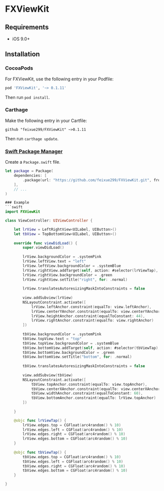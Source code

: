 # FXViewKit

## Requirements
- iOS 9.0+
 
## Installation
 
### CocoaPods

For FXViewKit, use the following entry in your Podfile:

```rb
pod 'FXViewKit', '~> 0.1.11'
```

Then run `pod install`.


### Carthage

Make the following entry in your Cartfile:

```
github "feixue299/FXViewKit" ~>0.1.11
```

Then run `carthage update`.

### [Swift Package Manager](https://github.com/apple/swift-package-manager)

Create a `Package.swift` file.

```swift
let package = Package(
    dependencies: [
        .package(url: "https://github.com/feixue299/FXViewKit.git", from: "0.1.11")
    ],
    // ...
)

### Example
```swift
import FXViewKit

class ViewController: UIViewController {

    let lrView = LeftRightView<UILabel, UIButton>()
    let tbView = TopBottomView<UILabel, UIButton>()
    
    override func viewDidLoad() {
        super.viewDidLoad()
        
        lrView.backgroundColor = .systemPink
        lrView.leftView.text = "left"
        lrView.leftView.backgroundColor = .systemBlue
        lrView.rightView.addTarget(self, action: #selector(lrViewTap), for: .touchUpInside)
        lrView.rightView.backgroundColor = .green
        lrView.rightView.setTitle("right", for: .normal)
        
        lrView.translatesAutoresizingMaskIntoConstraints = false
        
        view.addSubview(lrView)
        NSLayoutConstraint.activate([
            lrView.leftAnchor.constraint(equalTo: view.leftAnchor),
            lrView.centerYAnchor.constraint(equalTo: view.centerYAnchor),
            lrView.heightAnchor.constraint(equalToConstant: 44),
            lrView.rightAnchor.constraint(equalTo: view.rightAnchor)
        ])
        
        tbView.backgroundColor = .systemPink
        tbView.topView.text = "top"
        tbView.topView.backgroundColor = .systemBlue
        tbView.bottomView.addTarget(self, action: #selector(tbViewTap), for: .touchUpInside)
        tbView.bottomView.backgroundColor = .green
        tbView.bottomView.setTitle("bottom", for: .normal)
        
        tbView.translatesAutoresizingMaskIntoConstraints = false
        
        view.addSubview(tbView)
        NSLayoutConstraint.activate([
            tbView.topAnchor.constraint(equalTo: view.topAnchor),
            tbView.centerXAnchor.constraint(equalTo: view.centerXAnchor),
            tbView.widthAnchor.constraint(equalToConstant: 60),
            tbView.bottomAnchor.constraint(equalTo: lrView.topAnchor)
        ])
        
    }

    @objc func lrViewTap() {
        lrView.edges.top = CGFloat(arc4random() % 10)
        lrView.edges.left = CGFloat(arc4random() % 10)
        lrView.edges.right = CGFloat(arc4random() % 10)
        lrView.edges.bottom = CGFloat(arc4random() % 10)
    }
    
    @objc func tbViewTap() {
        tbView.edges.top = CGFloat(arc4random() % 10)
        tbView.edges.left = CGFloat(arc4random() % 10)
        tbView.edges.right = CGFloat(arc4random() % 10)
        tbView.edges.bottom = CGFloat(arc4random() % 10)
    }

}

```

